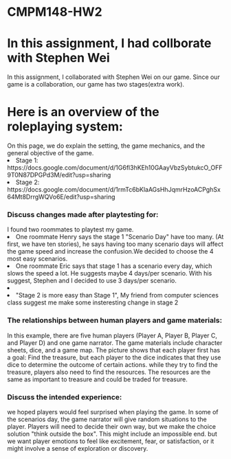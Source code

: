 # CMPM148-HW2

<h1>In this assignment, I had collborate with Stephen Wei</h1>
In this assignment, I collaborated with Stephen Wei on our game. Since our game is a collaboration, our game has two stages(extra work).

<h1>Here is an overview of the roleplaying system:</h1>
On this page, we do explain the setting, the game mechanics, and the general objective of the game. 

<li>Stage 1: https://docs.google.com/document/d/1G6fl3hKEh10GAayVbzSybtukcO_OFF9T0N87DPGPd3M/edit?usp=sharing</li>
<li>Stage 2: https://docs.google.com/document/d/1rmTc6bKlaAGsHhJqmrHzoACPghSx64Mt8DrrgWQVo6E/edit?usp=sharing</li>

<h3>Discuss changes made after playtesting for:</h3> 
I found two roommates to playtest my game. 
<li> One roommate Henry says the stage 1 "Scenario Day" have too many. (At first, we have ten stories), he says having too many scenario days will affect the game speed and increase the confusion.We decided to choose the 4 most easy scenarios.</li> 
<li>One roommate Eric says that stage 1 has a scenario every day, which slows the speed a lot. He suggests maybe 4 days/per scenario. With his suggest, Stephen and I decided to use 3 days/per scenario.<li>

<li>"Stage 2 is more easy than Stage 1", My friend from computer sciences class suggest me make some insteresting change in stage 2</li>

<h3> The relationships between human players and game materials:</h3> 
In this example, there are five human players (Player A, Player B, Player C, and Player D) and one game narrator. The game materials include character sheets, dice, and a game map. The picture shows that each player first has a goal: Find the treasure, but each player to the dice indicates that they use dice to determine the outcome of certain actions. while they try to find the treasure, players also need to find the resources. The resources are the same as important to treasure and could be traded for treasure.


<h3> Discuss the intended experience:</h3> 
we hoped players would feel surprised when playing the game. In some of the scenarios day, the game narrator will give random situations to the player. Players will need to decide their own way, but we make the choice solution "think outside the box". This might include an impossible end. but we want player emotions to feel like excitement, fear, or satisfaction, or it might involve a sense of exploration or discovery.

